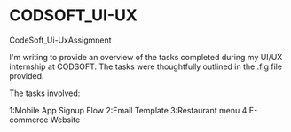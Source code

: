 # CODSOFT_UI-UX
CodeSoft_Ui-UxAssigmnent

I'm writing to provide an overview of the tasks completed during my UI/UX internship at CODSOFT. 
The tasks were thoughtfully outlined in the .fig file provided.  

The tasks involved:

1:Mobile App Signup Flow
2:Email Template
3:Restaurant menu
4:E-commerce Website
